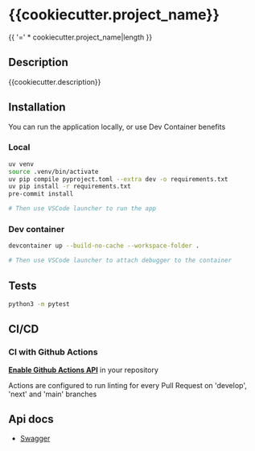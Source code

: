 # {{cookiecutter.project_name}}

{{ '=' * cookiecutter.project_name|length }}

## Description

{{cookiecutter.description}}

## Installation

You can run the application locally, or use Dev Container benefits

### Local

```sh
uv venv
source .venv/bin/activate
uv pip compile pyproject.toml --extra dev -o requirements.txt
uv pip install -r requirements.txt
pre-commit install

# Then use VSCode launcher to run the app
```

### Dev container

```sh
devcontainer up --build-no-cache --workspace-folder .

# Then use VSCode launcher to attach debugger to the container
```

## Tests

```sh
python3 -m pytest
```

## CI/CD

### CI with Github Actions

[**Enable Github Actions API**](https://github.com/hourlier96/fastapi-base/actions) in your repository

Actions are configured to run linting for every Pull Request on 'develop', 'next' and 'main' branches

## Api docs

- [Swagger](http://localhost:8000/api/docs)
